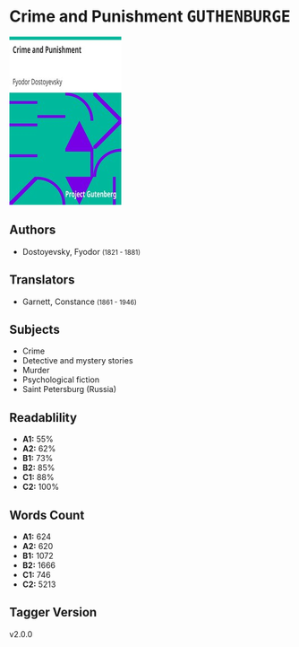 # Crime and Punishment <kbd>GUTHENBURGE</kbd>

![](./cover.medium.jpg "")

## Authors


 - Dostoyevsky, Fyodor <small>(1821 - 1881)</small>

## Translators


 - Garnett, Constance <small>(1861 - 1946)</small>

## Subjects


 - Crime
 - Detective and mystery stories
 - Murder
 - Psychological fiction
 - Saint Petersburg (Russia)

## Readablility


 - **A1:** 55%
 - **A2:** 62%
 - **B1:** 73%
 - **B2:** 85%
 - **C1:** 88%
 - **C2:** 100%

## Words Count


 - **A1:** 624
 - **A2:** 620
 - **B1:** 1072
 - **B2:** 1666
 - **C1:** 746
 - **C2:** 5213

## Tagger Version


v2.0.0
